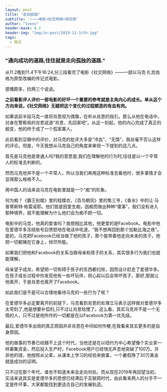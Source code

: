```yaml
---
layout: post
title: "走向孤独"
subtitle: '————电影<社交网络>观后感'
author: "Ivens"
header-mask: 0.2
header-img: "img/in-post/2019-11-3/th.jpg"
tags:
  - 观点
---
```


### "通向成功的道路,往往就是走向孤独的道路."

从11.2晚到11.4下午16:24,分三段看完了电影《社交网络》——一部以马克·扎克伯格为原型改编的传记式电影。

感慨颇多，捡两三个说说。

**之前看影评人评价一部电影的好坏一个重要的参考就是主角内心的成长。单从这个方向来说，《社交网络》无疑把这个变化的过程塑造的有血有肉。**

如果说前半段马克一直将肖恩视为偶像，在听从肖恩的指引。那么从他在电话中，对身在警察局的肖恩说道“肖恩，先回家吧”。从这一刻起，他的内心完成了真正的蜕变，他的终于成了一个孤家寡人。

此前看到豆瓣中的评价，对马克的批评大多是“冷血”、“无情”，我丝毫不否认这样的评论。但是，今天我想从马克自己的角度来审视一下提到的这几点。

首先是马克他是普通人吗?我的意思是,我们在理解他的行为时,往往是以一个平常人的标准去判断的。

然而马克他并不是一个平常人，所以当我们再用这种标准去看他时，很多事情才会显得那么格格不入。

用中国人的话来说马克在电影里就是一个“痴”的形象。

何为痴？《霸王别姬》里的程蝶衣，《百鸟朝凤》里的焦三爷，《香水》中的让·马普蒂斯特·格雷诺耶。他们皆是因爱生痴，因痴而做出种种“傻事”，我们没有进入那种境界，就不能理解为什么他们会为痴不顾一切。

电影中的马克，他真的爱谁吗？我想相比其他，他更爱的是Facebook。电影中他在爱德华多冻结账号后愤怒地在电话中吼道，“我不想再回到那个加勒比海之夜”。是的，马克把Facebook已经当做了他的孩子，那个能带着他走向未来的孩子，他把一切都赌在它身上，倾尽所能。

如果我们把他和Facebook的关系当做母亲和孩子的关系，其实很多行为我们也就能理解。

母亲望子成龙，希望把一切有碍于孩子的东西都扫除，因而设计赶走了爱德华多。在孩子成长过程中你发现他有一些坏玩伴，担心起以后会带坏孩子，那好,那就让他离开，于是肖恩也离开了Facebook。

如此我们是不是可以合理地看待马克的一些行为了呢？

在爱德华多必定要离开的前提下，马克看到肖恩的处理立马表示这样做对爱德华多太苛刻了,他是想要补偿的,只不过让肖恩给搅了。这么看，其实马克并不是一个无情的人，只不过是他所作的一切都是在以Facebook为第一优先级。

最后,爱德华多出局的真正原因并非肖恩在中间如何作梗,在我看来其实更多的是自身原因。

他的做事的节奏已经跟不上这个时代，当他还是在以纽约为中心希望像个实业家一样募集资金，然后投入生产时，Facebook用户已经悄无声息地突破了100万。并非他的错，他按照从父辈，从课本上学习的经验来做事，一个暑假挣了30万美金就是成功的证明。

只不过在那个年代，谁也不知道未来会走向何处。而从现在2019年再回望当初，实话来说其实是爱德华多的思想已经滞后于互联网时代，由此看来两人的分手不一定是件坏事，大家都能找到更适合自己的发展轨迹。


